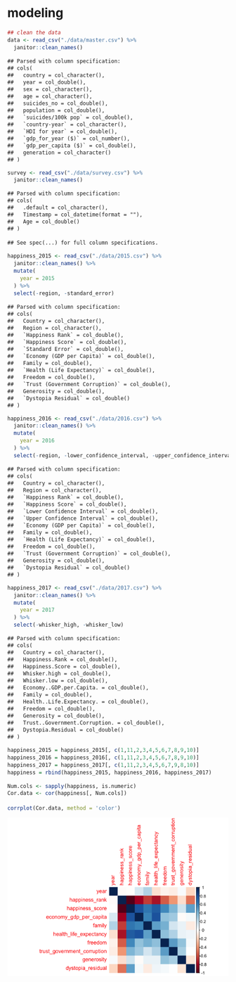 modeling
================

``` r
## clean the data
data <- read_csv("./data/master.csv") %>% 
  janitor::clean_names()
```

    ## Parsed with column specification:
    ## cols(
    ##   country = col_character(),
    ##   year = col_double(),
    ##   sex = col_character(),
    ##   age = col_character(),
    ##   suicides_no = col_double(),
    ##   population = col_double(),
    ##   `suicides/100k pop` = col_double(),
    ##   `country-year` = col_character(),
    ##   `HDI for year` = col_double(),
    ##   `gdp_for_year ($)` = col_number(),
    ##   `gdp_per_capita ($)` = col_double(),
    ##   generation = col_character()
    ## )

``` r
survey <- read_csv("./data/survey.csv") %>% 
  janitor::clean_names()
```

    ## Parsed with column specification:
    ## cols(
    ##   .default = col_character(),
    ##   Timestamp = col_datetime(format = ""),
    ##   Age = col_double()
    ## )

    ## See spec(...) for full column specifications.

``` r
happiness_2015 <- read_csv("./data/2015.csv") %>% 
  janitor::clean_names() %>% 
  mutate(
    year = 2015
  ) %>% 
  select(-region, -standard_error)
```

    ## Parsed with column specification:
    ## cols(
    ##   Country = col_character(),
    ##   Region = col_character(),
    ##   `Happiness Rank` = col_double(),
    ##   `Happiness Score` = col_double(),
    ##   `Standard Error` = col_double(),
    ##   `Economy (GDP per Capita)` = col_double(),
    ##   Family = col_double(),
    ##   `Health (Life Expectancy)` = col_double(),
    ##   Freedom = col_double(),
    ##   `Trust (Government Corruption)` = col_double(),
    ##   Generosity = col_double(),
    ##   `Dystopia Residual` = col_double()
    ## )

``` r
happiness_2016 <- read_csv("./data/2016.csv") %>% 
  janitor::clean_names() %>% 
  mutate(
    year = 2016
  ) %>% 
  select(-region, -lower_confidence_interval, -upper_confidence_interval)
```

    ## Parsed with column specification:
    ## cols(
    ##   Country = col_character(),
    ##   Region = col_character(),
    ##   `Happiness Rank` = col_double(),
    ##   `Happiness Score` = col_double(),
    ##   `Lower Confidence Interval` = col_double(),
    ##   `Upper Confidence Interval` = col_double(),
    ##   `Economy (GDP per Capita)` = col_double(),
    ##   Family = col_double(),
    ##   `Health (Life Expectancy)` = col_double(),
    ##   Freedom = col_double(),
    ##   `Trust (Government Corruption)` = col_double(),
    ##   Generosity = col_double(),
    ##   `Dystopia Residual` = col_double()
    ## )

``` r
happiness_2017 <- read_csv("./data/2017.csv") %>% 
  janitor::clean_names() %>% 
  mutate(
    year = 2017
  ) %>% 
  select(-whisker_high, -whisker_low) 
```

    ## Parsed with column specification:
    ## cols(
    ##   Country = col_character(),
    ##   Happiness.Rank = col_double(),
    ##   Happiness.Score = col_double(),
    ##   Whisker.high = col_double(),
    ##   Whisker.low = col_double(),
    ##   Economy..GDP.per.Capita. = col_double(),
    ##   Family = col_double(),
    ##   Health..Life.Expectancy. = col_double(),
    ##   Freedom = col_double(),
    ##   Generosity = col_double(),
    ##   Trust..Government.Corruption. = col_double(),
    ##   Dystopia.Residual = col_double()
    ## )

``` r
happiness_2015 = happiness_2015[, c(1,11,2,3,4,5,6,7,8,9,10)]
happiness_2016 = happiness_2016[, c(1,11,2,3,4,5,6,7,8,9,10)]
happiness_2017 = happiness_2017[, c(1,11,2,3,4,5,6,7,9,8,10)]
happiness = rbind(happiness_2015, happiness_2016, happiness_2017)
```

``` r
Num.cols <- sapply(happiness, is.numeric)
Cor.data <- cor(happiness[, Num.cols])

corrplot(Cor.data, method = 'color')  
```

![](modeling_files/figure-gfm/unnamed-chunk-2-1.png)<!-- -->
